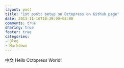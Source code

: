 ```yaml
---
layout: post
title: "1st post: setup on Octopress on Github page"
date: 2013-11-16T10:39:00+08:00
comments: true
sharing: true
footer: true
categories: 
- Blog
- Markdown
---
```

中文
Hello Octopress World!
